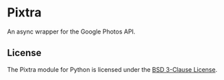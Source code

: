 # Pixtra

An async wrapper for the Google Photos API.

## License

The Pixtra module for Python is licensed under the [BSD 3-Clause License](https://github.com/parafoxia/pixtra/blob/main/LICENSE).

